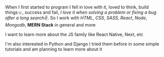 When I first started to program I fell in love with it, loved to think, build things☺️, 
success and fail, *I love it when solving a problem or fixing a bug after a long search*✌️.
So I work with *HTML*, *CSS*, *SASS*, *React*, *Node*, *Mongodb*, **MERN Stack** in general and more
 
I want to learn more about the JS family like React Native, Next, etc 

I'm also interested in Python and Django I tried them before in some simple tutorials and am planning to learn more about it

